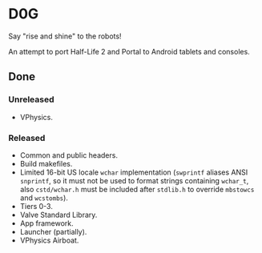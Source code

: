﻿# D0G
Say "rise and shine" to the robots!

An attempt to port Half-Life 2 and Portal to Android tablets and consoles.

## Done
### Unreleased
* VPhysics.

### Released
* Common and public headers.
* Build makefiles.
* Limited 16-bit US locale `wchar` implementation (`swprintf` aliases ANSI `snprintf`, so it must not be used to format strings containing `wchar_t`, also `cstd/wchar.h` must be included after `stdlib.h` to override `mbstowcs` and `wcstombs`).
* Tiers 0-3.
* Valve Standard Library.
* App framework.
* Launcher (partially).
* VPhysics Airboat.
